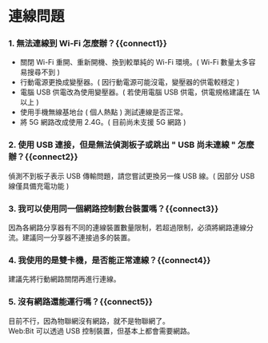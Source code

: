 # 連線問題

### 1. 無法連線到 Wi-Fi 怎麼辦？{{connect1}}

- 關閉 Wi-Fi 重開、重新開機、換到較單純的 Wi-Fi 環境。( Wi-Fi 數量太多容易搜尋不到 )
- 行動電源更換成變壓器。( 因行動電源可能沒電，變壓器的供電較穩定 )
- 電腦 USB 供電改為使用變壓器。( 若使用電腦 USB 供電，供電規格建議在 1A 以上 )
- 使用手機無線基地台 ( 個人熱點 ) 測試連線是否正常。
- 將 5G 網路改成使用 2.4G。( 目前尚未支援 5G 網路 )

### 2. 使用 USB 連接，但是無法偵測板子或跳出 " USB 尚未連線 " 怎麼辦？{{connect2}}

偵測不到板子表示 USB 傳輸問題，請您嘗試更換另一條 USB 線。( 因部分 USB 線僅具備充電功能 )

### 3. 我可以使用同一個網路控制數台裝置嗎？{{connect3}}

因為各網路分享器有不同的連線裝置數量限制，若超過限制，必須將網路連線分流。建議同一分享器不連接過多的裝置。

### 4. 我使用的是雙卡機，是否能正常連線？{{connect4}}

建議先將行動網路關閉再進行連線。

### 5. 沒有網路還能運行嗎？{{connect5}}

目前不行，因為物聯網沒有網路，就不是物聯網了。  
Web:Bit 可以透過 USB 控制裝置，但基本上都會需要網路。

